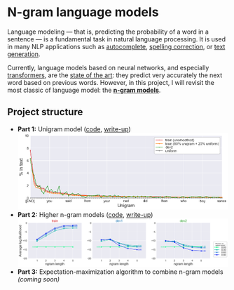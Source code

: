 # N-gram language models

Language modeling — that is, predicting the probability of a word in a sentence — is a fundamental task in natural language processing. It is used in many NLP applications such as [autocomplete](https://en.wikipedia.org/wiki/Autocomplete), [spelling correction](https://web.stanford.edu/~jurafsky/slp3/B.pdf), or [text generation](https://openai.com/blog/better-language-models/).

Currently, language models based on neural networks, and especially [transformers](https://en.wikipedia.org/wiki/Transformer_(machine_learning_model)), are the [state of the art](https://paperswithcode.com/task/language-modelling): they predict very accurately the next word based on previous words. However, in this project, I will revisit the most classic of language model: the [**n-gram models**](https://en.wikipedia.org/wiki/N-gram).

## Project structure
* **Part 1:** Unigram model ([code](analysis/part1.ipynb), [write-up](https://medium.com/mti-technology/n-gram-language-model-b7c2fc322799?source=friends_link&sk=d03df89a05762efb92a411874e84fea9))
![train_80_20](viz/train_80_20.png)
* **Part 2:** Higher n-gram models ([code](analysis/part2.ipynb), [write-up](https://medium.com/@seismatica/n-gram-language-models-70af02e742ad?source=friends_link&sk=b39f09fd75c0ceee72169177b46ebf3a))
![ngram_result](viz/ngram_result.png)
* **Part 3:** Expectation-maximization algorithm to combine n-gram models *(coming soon)*


